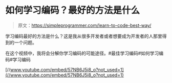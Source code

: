 # 如何学习编码？最好的方法是什么

> 原文：<https://simpleprogrammer.com/learn-to-code-best-way/>

学习编码最好的方法是什么？这是我从很多开发者或者想要成为开发者的人那里得到的一个问题。

在这个视频中，我将会分解你学习编码的可能途径。#最佳学习编码#如何学习编码#学习编码

[//www.youtube.com/embed/57NB6J5i8_o?not_used=1](//www.youtube.com/embed/57NB6J5i8_o?not_used=1)
